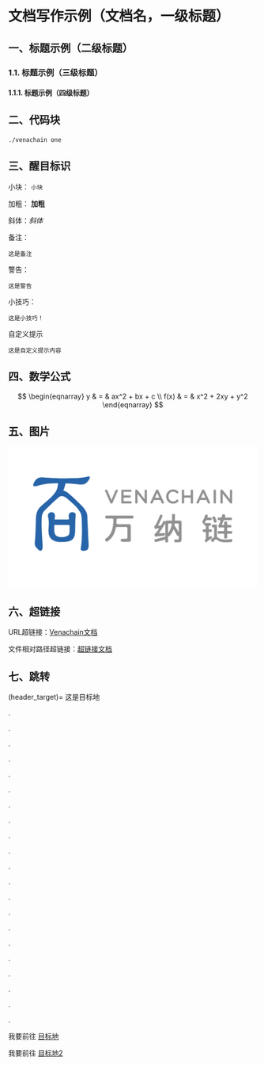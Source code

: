 # 文档写作示例（文档名，一级标题）

## 一、标题示例（二级标题）

### 1.1. 标题示例（三级标题）

#### 1.1.1. 标题示例（四级标题）

## 二、代码块

```shell
./venachain one
```

## 三、醒目标识

小块： ``小块``

加粗： **加粗**

斜体：*斜体*

备注：

```{note} 
这是备注
```

警告：

```{warning}
这是警告
```

小技巧：

```{tip}
这是小技巧！
```

自定义提示

```{admonition} 这是自定义提示标题
这是自定义提示内容
```

## 四、数学公式

$$
\begin{eqnarray}
      y    & = & ax^2 + bx + c \\
      f(x) & = & x^2 + 2xy + y^2
\end{eqnarray}
$$

## 五、图片

![avatar](./images/Venachain.png)

## 六、超链接

URL超链接：[Venachain文档](https://venachain.doc.i.wxblockchain.com/zh_CN/latest/)

文件相对路径超链接：[超链接文档](./超链接文档.md)

## 七、跳转
(header_target)=
这是目标地

.

.

.

.

.

.

.

.

.

.

.

.

.

.

.

.

.

.

.

.

.

我要前往 [目标地](header_target)

我要前往 [目标地2](header_target_2)